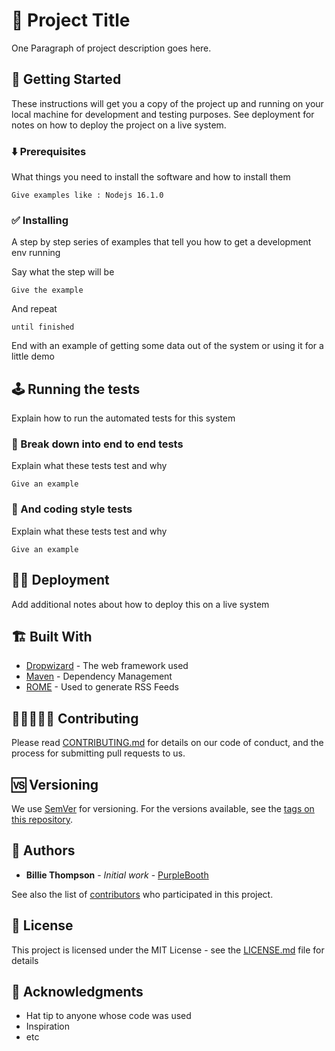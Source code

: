 # 💎 Project Title

One Paragraph of project description goes here.

## 💠 Getting Started

These instructions will get you a copy of the project up and running on your local machine for development and testing purposes. See deployment for notes on how to deploy the project on a live system.

### ⬇️ Prerequisites

What things you need to install the software and how to install them

```
Give examples like : Nodejs 16.1.0
```

### ✅ Installing

A step by step series of examples that tell you how to get a development env running

Say what the step will be

```
Give the example
```

And repeat

```
until finished
```

End with an example of getting some data out of the system or using it for a little demo

## 🕹️ Running the tests

Explain how to run the automated tests for this system

### 💫 Break down into end to end tests

Explain what these tests test and why

```
Give an example
```

### 🎨 And coding style tests

Explain what these tests test and why

```
Give an example
```

## 💪🏻 Deployment

Add additional notes about how to deploy this on a live system

## 🏗️ Built With

* [Dropwizard](http://www.dropwizard.io/1.0.2/docs/) - The web framework used
* [Maven](https://maven.apache.org/) - Dependency Management
* [ROME](https://rometools.github.io/rome/) - Used to generate RSS Feeds

## 🧑🏻‍🤝‍🧑🏻 Contributing

Please read [CONTRIBUTING.md](https://gist.github.com/PurpleBooth/b24679402957c63ec426) for details on our code of conduct, and the process for submitting pull requests to us.

## 🆚 Versioning

We use [SemVer](http://semver.org/) for versioning. For the versions available, see the [tags on this repository](https://github.com/your/project/tags). 

## 🦋 Authors

* **Billie Thompson** - *Initial work* - [PurpleBooth](https://github.com/PurpleBooth)

See also the list of [contributors](https://github.com/your/project/contributors) who participated in this project.

## 🚨 License

This project is licensed under the MIT License - see the [LICENSE.md](LICENSE.md) file for details

## 🧬 Acknowledgments

* Hat tip to anyone whose code was used
* Inspiration
* etc
